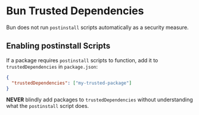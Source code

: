 # Bun Trusted Dependencies

Bun does not run `postinstall` scripts automatically as a security measure.

## Enabling postinstall Scripts

If a package requires `postinstall` scripts to function, add it to `trustedDependencies` in `package.json`:

```json
{
  "trustedDependencies": ["my-trusted-package"]
}
```

**NEVER** blindly add packages to `trustedDependencies` without understanding what the `postinstall` script does.
